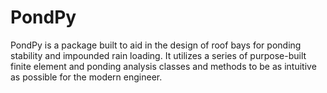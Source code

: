 # PondPy
PondPy is a package built to aid in the design of roof bays for ponding stability and impounded rain loading. It utilizes a series of purpose-built finite element and ponding analysis classes and methods to be as intuitive as possible for the modern engineer.